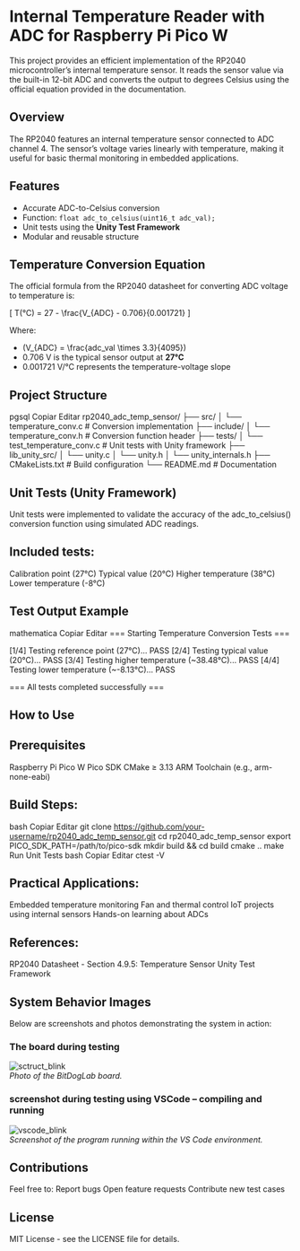 # **Internal Temperature Reader with ADC for Raspberry Pi Pico W**

This project provides an efficient implementation of the RP2040 microcontroller’s internal temperature sensor. It reads the sensor value via the built-in 12-bit ADC and converts the output to degrees Celsius using the official equation provided in the documentation.

## **Overview**
The RP2040 features an internal temperature sensor connected to ADC channel 4. The sensor’s voltage varies linearly with temperature, making it useful for basic thermal monitoring in embedded applications.

## **Features**
- Accurate ADC-to-Celsius conversion  
- Function: `float adc_to_celsius(uint16_t adc_val);`  
- Unit tests using the **Unity Test Framework**  
- Modular and reusable structure  

## **Temperature Conversion Equation**
The official formula from the RP2040 datasheet for converting ADC voltage to temperature is:



\[
T(°C) = 27 - \frac{V_{ADC} - 0.706}{0.001721}
\]



Where:  
- \(V_{ADC} = \frac{adc\_val \times 3.3}{4095}\)  
- 0.706 V is the typical sensor output at **27°C**  
- 0.001721 V/°C represents the temperature-voltage slope  


## **Project Structure**
pgsql
Copiar
Editar
rp2040_adc_temp_sensor/
├── src/
│   └── temperature_conv.c         # Conversion implementation
├── include/
│   └── temperature_conv.h         # Conversion function header
├── tests/
│   └── test_temperature_conv.c    # Unit tests with Unity framework
├── lib_unity_src/
│   └── unity.c
│   └── unity.h
│   └── unity_internals.h
├── CMakeLists.txt                 # Build configuration
└── README.md                      # Documentation

## **Unit Tests (Unity Framework)**
Unit tests were implemented to validate the accuracy of the adc_to_celsius() conversion function using simulated ADC readings.

## Included tests:

 Calibration point (27°C)
 Typical value (20°C)
 Higher temperature (38°C)
 Lower temperature (-8°C)

## **Test Output Example**
mathematica
Copiar
Editar
=== Starting Temperature Conversion Tests ===

[1/4] Testing reference point (27°C)... PASS
[2/4] Testing typical value (20°C)... PASS
[3/4] Testing higher temperature (~38.48°C)... PASS
[4/4] Testing lower temperature (~-8.13°C)... PASS

=== All tests completed successfully ===

## How to Use
## **Prerequisites**
Raspberry Pi Pico W
Pico SDK
CMake ≥ 3.13
ARM Toolchain (e.g., arm-none-eabi)

## **Build Steps:**
bash
Copiar
Editar
git clone https://github.com/your-username/rp2040_adc_temp_sensor.git
cd rp2040_adc_temp_sensor
export PICO_SDK_PATH=/path/to/pico-sdk
mkdir build && cd build
cmake ..
make
Run Unit Tests
bash
Copiar
Editar
ctest -V

## **Practical Applications:**
Embedded temperature monitoring
Fan and thermal control
IoT projects using internal sensors
Hands-on learning about ADCs

## **References:**
RP2040 Datasheet - Section 4.9.5: Temperature Sensor
Unity Test Framework


## **System Behavior Images**
Below are screenshots and photos demonstrating the system in action:

### **The board during testing**  
![sctruct_blink](https:)  
_Photo of the BitDogLab board._

### **screenshot during testing using VSCode – compiling and running**  
![vscode_blink](https://github.com/user-attachments/assets/872)  
_Screenshot of the program running within the VS Code environment._


## **Contributions**
Feel free to:
Report bugs
Open feature requests
Contribute new test cases

## **License**
MIT License - see the LICENSE file for details.